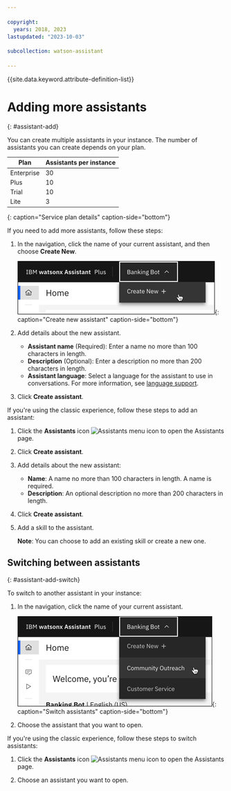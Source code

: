 ```yaml
---

copyright:
  years: 2018, 2023
lastupdated: "2023-10-03"

subcollection: watson-assistant

---
```


{{site.data.keyword.attribute-definition-list}}

# Adding more assistants
{: #assistant-add}

You can create multiple assistants in your instance. The number of assistants you can create depends on your plan.

| Plan | Assistants per instance |
| --- | --- |
| Enterprise | 30 |
| Plus | 10 |
| Trial | 10 |
| Lite |  3 |
{: caption="Service plan details" caption-side="bottom"}

If you need to add more assistants, follow these steps:

1.  In the navigation, click the name of your current assistant, and then choose **Create New**.

    ![Create new](images/assistant-add-create-new.png){: caption="Create new assistant" caption-side="bottom"}

1.  Add details about the new assistant.

    - **Assistant name** (Required): Enter a name no more than 100 characters in length. 
    - **Description** (Optional): Enter a description no more than 200 characters in length.
    - **Assistant language**: Select a language for the assistant to use in conversations. For more information, see [language support](/docs/watson-assistant?topic=watson-assistant-admin-language-support).

1.  Click **Create assistant**.

If you're using the classic experience, follow these steps to add an assistant:

1.  Click the **Assistants** icon ![Assistants menu icon](images/chat.svg) to open the Assistants page.

1.  Click **Create assistant**.

1.  Add details about the new assistant:

    - **Name**: A name no more than 100 characters in length. A name is required.
    - **Description**: An optional description no more than 200 characters in length.

1.  Click **Create assistant**.

1.  Add a skill to the assistant.

    **Note**: You can choose to add an existing skill or create a new one.

## Switching between assistants
{: #assistant-add-switch}

To switch to another assistant in your instance:

1.  In the navigation, click the name of your current assistant.

    ![Switch assistants](images/assistant-add-switch.png){: caption="Switch assistants" caption-side="bottom"}

1.  Choose the assistant that you want to open.

If you're using the classic experience, follow these steps to switch assistants:

1. Click the **Assistants** icon ![Assistants menu icon](images/chat.svg) to open the Assistants page.

1. Choose an assistant you want to open. 
